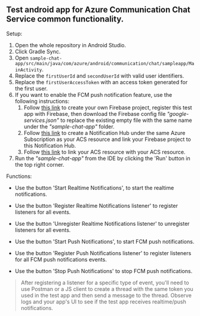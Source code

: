 ## Test android app for Azure Communication Chat Service common functionality.

Setup:
1. Open the whole repository in Android Studio. 
2. Click Gradle Sync.
3. Open `sample-chat-app/src/main/java/com/azure/android/communication/chat/sampleapp/MainActivity`.
4. Replace the `firstUserId` and `secondUserId` with valid user identifiers.
5. Replace the `firstUserAccessToken` with an access token generated for the first user.
6. If you want to enable the FCM push notification feature, use the following instructions:
    1. Follow [this link](https://firebase.google.com/docs/cloud-messaging/android/client#create_a_firebase_project) to create your own Firebase project, register this test app with Firebase, then download the Firebase config file _"google-services.json"_ to replace the existing empty file with the same name under the _"sample-chat-app"_ folder.
    2. Follow [this link](https://docs.microsoft.com/azure/notification-hubs/notification-hubs-android-push-notification-google-fcm-get-started#configure-a-hub) to create a Notification Hub under the same Azure Subscription as your ACS resource and link your Firebase project to this Notification Hub. 
    3. Follow [this link](https://docs.microsoft.com/azure/communication-services/concepts/notifications#notification-hub-provisioning) to link your ACS resource with your ACS resource.
7. Run the _"sample-chat-app"_ from the IDE by clicking the 'Run' button in the top right corner.

Functions:
* Use the button 'Start Realtime Notifications', to start the realtime notifications.
* Use the button 'Register Realtime Notifications listener' to register listeners for all events.
* Use the button 'Unregister Realtime Notifications listener' to unregister listeners for all events.

* Use the button 'Start Push Notifications', to start FCM push notifications.
* Use the button 'Register Push Notifications listener' to register listeners for all FCM push notifications events.
* Use the button 'Stop Push Notifications' to stop FCM push notifications.


> After registering a listener for a specific type of event, you'll need to use Postman or a JS client to create a thread with the same token you used in the test app and then send a message to the thread. Observe logs and your app's UI to see if the test app receives realtime/push notifications.
